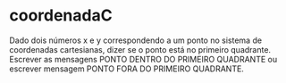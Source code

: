 # coordenadaC
Dado dois números x e y correspondendo a um ponto no sistema de
coordenadas cartesianas, dizer se o ponto está no primeiro quadrante.
Escrever as mensagens PONTO DENTRO DO PRIMEIRO QUADRANTE ou
escrever mensagem PONTO FORA DO PRIMEIRO QUADRANTE.
